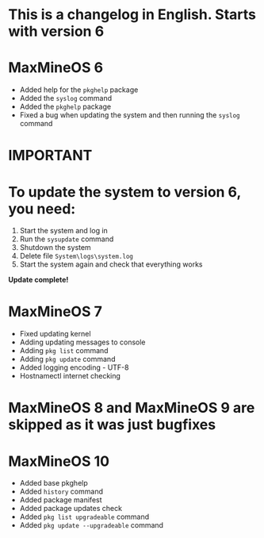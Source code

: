 # This is a changelog in English. Starts with version 6

# MaxMineOS 6

* Added help for the `pkghelp` package
* Added the `syslog` command
* Added the `pkghelp` package
* Fixed a bug when updating the system and then running the `syslog` command

# IMPORTANT

# To update the system to version 6, you need:

1. Start the system and log in
2. Run the `sysupdate` command
3. Shutdown the system
4. Delete file `System\logs\system.log`
5. Start the system again and check that everything works

**Update complete!**


# MaxMineOS 7
* Fixed updating kernel
* Adding updating messages to console
* Adding `pkg list` command
* Adding `pkg update` command
* Added logging encoding - UTF-8
* Hostnamectl internet checking


# MaxMineOS 8 and MaxMineOS 9 are skipped as it was just bugfixes

# MaxMineOS 10

* Added base pkghelp
* Added `history` command
* Added package manifest
* Added package updates check
* Added `pkg list upgradeable` command
* Added `pkg update --upgradeable` command
